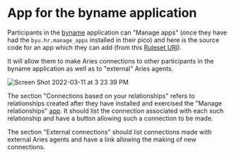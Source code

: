 # App for the byname application

Participants in the [byname](https://github.com/Picolab/fully-sharded-database) application can "Manage apps"
(once they have had the `byu.hr.manage_apps` installed in their pico)
and here is the source code for an app which they can add
(from this [Ruleset URI](https://raw.githubusercontent.com/Picolab/aries-cloudagent-pico/master/byname/byu.hr.connect.krl)).

It will allow them to make Aries connections to other participants in the byname application
as well as to "external" Aries agents.

![Screen Shot 2022-03-11 at 3 23 39 PM](https://user-images.githubusercontent.com/19273926/157981010-b80043ee-29f3-42a0-a4a9-6ca2ef4a659e.png)

The section "Connections based on your relationships"
refers to relationships created after they have installed and exercised the 
"Manage relationships" [app](https://raw.githubusercontent.com/Picolab/fully-sharded-database/main/krl/byu.hr.relate.krl).
It should list the connection associated with each such relationship
and have a button allowing such a connection to be made.

The section "External connections" should list connections made with external Aries agents
and have a link allowing the making of new connections.
